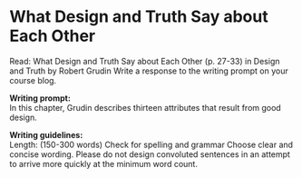 # What Design and Truth Say about Each Other

Read: What Design and Truth Say about Each Other (p. 27-33) in Design and Truth by Robert Grudin
Write a response to the writing prompt on your course blog.

**Writing prompt:**  
In this chapter, Grudin describes thirteen attributes that result from good design.

**Writing guidelines:**  
Length: (150-300 words)
Check for spelling and grammar
Choose clear and concise wording. Please do not design convoluted sentences in an attempt to arrive more quickly at the minimum word count.